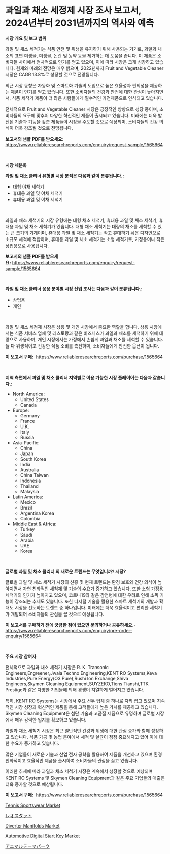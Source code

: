 <p><h1>과일과 채소 세정제 시장 조사 보고서, 2024년부터 2031년까지의 역사와 예측</h1></p><p><strong>시장 개요 및 보고 범위</strong></p>
<p><p>과일 및 채소 세척기는 식품 안전 및 위생을 유지하기 위해 사용되는 기기로, 과일과 채소의 표면 미생물, 미생물, 논란 및 농약 등을 제거하는 데 도움을 줍니다. 이 제품은 소비자들 사이에서 점차적으로 인기를 얻고 있으며, 이에 따라 시장은 크게 성장하고 있습니다. 현재와 미래의 전망은 매우 밝으며, 2022년까지 Fruit and Vegetable Cleaner 시장은 CAGR 13.8%로 성장할 것으로 전망됩니다. </p><p>최근 시장 동향은 자동화 및 스마트화 기술의 도입으로 높은 효율성과 편의성을 제공하는 제품이 인기를 얻고 있습니다. 또한 소비자들의 건강과 안전에 대한 관심이 높아지면서, 식품 세척기 제품이 더 많은 사람들에게 필수적인 가전제품으로 인식되고 있습니다.</p><p>전체적으로 Fruit and Vegetable Cleaner 시장은 긍정적인 방향으로 성장 중이며, 소비자들의 요구에 맞추어 다양한 혁신적인 제품이 출시되고 있습니다. 미래에는 더욱 발전된 기술과 기능을 갖춘 제품들이 시장을 주도할 것으로 예상되며, 소비자들의 건강 의식이 더욱 강조될 것으로 전망됩니다.</p></p>
<p><strong>보고서의 샘플 PDF를 받으세요:</strong> <a href="https://www.reliableresearchreports.com/enquiry/request-sample/1565664">https://www.reliableresearchreports.com/enquiry/request-sample/1565664</a></p>
<p>&nbsp;</p>
<p><strong>시장 세분화</strong></p>
<p><strong>과일 및 채소 클리너 유형별 시장 분석은 다음과 같이 분류됩니다.:</strong></p>
<p><ul><li>대형 야채 세척기</li><li>휴대용 과일 및 야채 세척기</li><li>휴대용 과일 및 야채 세척기</li></ul></p>
<p>&nbsp;</p>
<p><p>과일과 채소 세척기의 시장 유형에는 대형 채소 세척기, 휴대용 과일 및 채소 세척기, 휴대용 과일 및 채소 세척기가 있습니다. 대형 채소 세척기는 대량의 채소를 세척할 수 있는 큰 크기의 기계이며, 휴대용 과일 및 채소 세척기는 작고 휴대하기 쉬운 디자인으로 소규모 세척에 적합하며, 휴대용 과일 및 채소 세척기는 소형 세척기로, 가정용이나 작은 상업용으로 사용됩니다.</p></p>
<p><strong>보고서의 샘플 PDF를 받으세요:</strong>&nbsp;<a href="https://www.reliableresearchreports.com/enquiry/request-sample/1565664">https://www.reliableresearchreports.com/enquiry/request-sample/1565664</a></p>
<p>&nbsp;</p>
<p><strong> 과일 및 채소 클리너 응용 분야별 시장 산업 조사는 다음과 같이 분류됩니다.:</strong></p>
<p><ul><li>상업용</li><li>개인</li></ul></p>
<p>&nbsp;</p>
<p><p>과일 및 채소 세정제 시장은 상용 및 개인 시장에서 중요한 역할을 합니다. 상용 시장에서는 식품 서비스 업체 및 레스토랑과 같은 비즈니스가 과일과 채소를 세척하기 위해 대량으로 사용하며, 개인 시장에서는 가정에서 손쉽게 과일과 채소를 세척할 수 있습니다. 둘 다 위생적이고 건강한 식품 소비를 촉진하며, 소비자들에게 안전한 옵션이 됩니다.</p></p>
<p><strong>이 보고서 구매:</strong>&nbsp; <a href="https://www.reliableresearchreports.com/purchase/1565664">https://www.reliableresearchreports.com/purchase/1565664</a></p>
<p>&nbsp;</p>
<p><strong>지역 측면에서 과일 및 채소 클리너 지역별로 이용 가능한 시장 플레이어는 다음과 같습니다.:</strong></p>
<p><ul>
    <li>
        North America:
        <ul>
            <li>United States</li>
            <li>Canada</li>
        </ul>
    </li>
    <li>
        Europe:
        <ul>
            <li>Germany</li>
            <li>France</li>
            <li>U.K.</li>
            <li>Italy</li>
            <li>Russia</li>
        </ul>
    </li>
    <li>
        Asia-Pacific:
        <ul>
            <li>China</li>
            <li>Japan</li>
            <li>South Korea</li>
            <li>India</li>
            <li>Australia</li>
            <li>China Taiwan</li>
            <li>Indonesia</li>
            <li>Thailand</li>
            <li>Malaysia</li>
        </ul>
    </li>
    <li>
        Latin America:
        <ul>
            <li>Mexico</li>
            <li>Brazil</li>
            <li>Argentina Korea</li>
            <li>Colombia</li>
        </ul>
    </li>
    <li>
        Middle East & Africa:
        <ul>
            <li>Turkey</li>
            <li>Saudi</li>
            <li>Arabia</li>
            <li>UAE</li>
            <li>Korea</li>
        </ul>
    </li>
    </ul></p>
<p>&nbsp;</p>
<p><strong>글로벌 과일 및 채소 클리너 의 새로운 트렌드는 무엇입니까? 시장?</strong></p>
<p><p>글로벌 과일 및 채소 세척기 시장의 신흥 및 현재 트렌드는 환경 보호와 건강 의식이 높아지면서 자연 친화적인 세척제 및 기술의 수요가 증가하고 있습니다. 또한 소형 가정용 세척기의 인기가 높아지고 있으며, 코로나19와 같은 감염병에 대한 우려로 인해 소독 기능이 강조되는 추세도 있습니다. 또한 디지털 기술을 활용한 스마트 세척기의 개발과 확대도 시장을 선도하는 트렌드 중 하나입니다. 미래에는 더욱 효율적이고 편리한 세척기가 개발되어 소비자들의 관심을 끌 것으로 예상됩니다.</p></p>
<p><strong>이 보고서를 구매하기 전에 궁금한 점이 있으면 문의하거나 공유하세요.</strong>- <a href="https://www.reliableresearchreports.com/enquiry/pre-order-enquiry/1565664">https://www.reliableresearchreports.com/enquiry/pre-order-enquiry/1565664</a></p>
<p>&nbsp;</p>
<p><strong>주요 시장 참여자</strong></p>
<p><p>전체적으로 과일과 채소 세척기 시장은 R. K. Transonic Engineers,Engreener,Jwala Techno Engineering,KENT RO Systems,Keva Industries,Pure Energy(O3 Pure),Rushi Ion Exchange,Shiva Engineers,Skymen Cleaning Equipment,SUYZEKO,Tiens Tianshi,TTK Prestige과 같은 다양한 기업들에 의해 경쟁이 치열하게 벌어지고 있습니다.</p><p>특히, KENT RO Systems는 시장에서 주요 선두 업체 중 하나로 자리 잡고 있으며 지속적인 시장 성장과 혁신적인 제품을 통해 고객들에게 높은 가치를 제공하고 있습니다. Skymen Cleaning Equipment은 첨단 기술과 고품질 제품으로 유명하며 글로벌 시장에서 매우 강력한 입지를 확보하고 있습니다.</p><p>과일과 채소 세척기 시장은 최근 일반적인 건강과 위생에 대한 관심 증가와 함께 성장하고 있습니다. 식품 가공 및 농업 분야에서 세척 및 살균이 점점 중요해지고 있어 이에 대한 수요가 증가하고 있습니다.</p><p>많은 기업들이 새로운 기술과 산업 전자 공학을 활용하여 제품을 개선하고 있으며 환경 친화적이고 효율적인 제품을 출시하여 소비자들의 관심을 끌고 있습니다.</p><p>이러한 추세에 따라 과일과 채소 세척기 시장은 계속해서 성장할 것으로 예상되며 KENT RO Systems 및 Skymen Cleaning Equipment과 같은 주요 기업들의 매출은 더욱 증가할 것으로 예상됩니다.</p></p>
<p><strong>이 보고서 구매:</strong>&nbsp;&nbsp;<a href="https://www.reliableresearchreports.com/purchase/1565664">https://www.reliableresearchreports.com/purchase/1565664</a></p>
<p><p><a href="https://github.com/rahu1506/Market-Research-Report-List-3/blob/main/tennis-sportswear-market.md">Tennis Sportswear Market</a></p><p><a href="https://medium.com/@vivakuvalis2005/%E5%8F%AF%E5%A4%89%E6%8A%B5%E6%8A%97%E5%B8%82%E5%A0%B4%E3%81%AF-%E5%B8%82%E5%A0%B4%E3%82%B7%E3%82%A7%E3%82%A2-%E5%B8%82%E5%A0%B4%E3%83%88%E3%83%AC%E3%83%B3%E3%83%89-%E5%B8%82%E5%A0%B4%E6%88%90%E9%95%B7%E3%81%AB%E9%96%A2%E3%81%99%E3%82%8B%E6%83%85%E5%A0%B1%E3%82%92%E6%8F%90%E4%BE%9B%E3%81%97%E3%81%BE%E3%81%99-d4448eca8a76">レオスタット</a></p><p><a href="https://issuu.com/reportprime-2/docs/diverter-manifolds-market-size-2030.pptx">Diverter Manifolds Market</a></p><p><a href="https://chivalrous-flock-a86.notion.site/Automotive-Digital-Start-Key-Market-Size-and-Growth-Market-Segmentation-Regional-and-Country-Break-379dccd8bc294c17b0b8c9479b864027">Automotive Digital Start Key Market</a></p><p><a href="https://github.com/moulafa/Market-Research-Report-List-1/blob/main/98641006084.md">アニマルテーマパーク</a></p></p>
